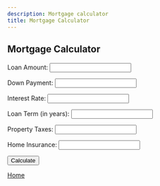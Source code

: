 ```yaml
---
description: Mortgage calculator
title: Mortgage Calculator
---
```

<script src="{{ base.url | prepend: site.url }}/assets/js/mortgage.js"></script>
<script src="{{ base.url | prepend: site.url }}/assets/js/advertisement.js" defer></script>
<link id="stylesheet" rel="stylesheet" type="text/css" href="https://www.passivecash.xyz/assets/css/mortgage.css" />

<h2>Mortgage Calculator</h2>
<h4 id= "advertisement"></h4>
<div class="mortgage">
<p>
<label>Loan Amount:</label>
    <input type="number" id="loanAmount" /></p><p>
    <label>Down Payment:</label>
    <input type="number" id="downPayment" /></p><p>
    <label>Interest Rate:</label>
    <input type="number" id="interestRate" /></p><p>
    <label>Loan Term (in years):</label>
    <input type="number" id="loanTerm" /></p><p>
    <label>Property Taxes:</label>
    <input type="number" id="propertyTaxes" /></p><p>
    <label>Home Insurance:</label>
    <input type="number" id="homeInsurance" /></p><p>
    <button onclick="calculateMortgage()">Calculate</button></p>
    <table id="resultTable" style="display: none">
      <tr>
        <th>Monthly Payment</th>
        <th>Total Payment</th>
        <th>Total Interest</th>
        <th>Property Taxes</th>
        <th>Home Insurance</th>
      </tr>
      <tr>
        <td id="monthlyPayment"></td>
        <td id="totalPayment"></td>
        <td id="totalInterest"></td>
        <td id="propertyTaxesMonthly"></td>
        <td id="homeInsuranceMonthly"></td>
      </tr>
    </table>
</div>

<p><a href="https://www.passivecash.xyz/">Home</a></p>
